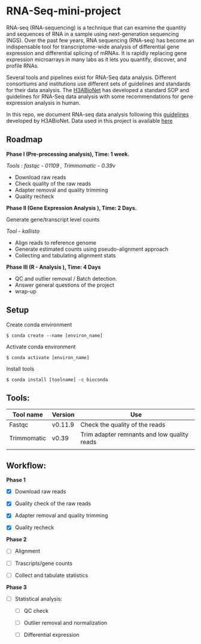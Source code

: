 # RNA-Seq-mini-project

RNA-seq (RNA-sequencing) is a technique that can examine the quantity and sequences of RNA in a sample using next-generation sequencing (NGS). Over the past few years, RNA sequencing (RNA-seq) has become an indispensable tool for transcriptome-wide analysis of differential gene expression and differential splicing of mRNAs. It is rapidly replacing gene expression microarrays in many labs as it lets you quantify, discover, and profile RNAs.

Several tools and pipelines exist for RNA-Seq data analysis. Different consortiums and institutions use different sets of guidelines and standards for their data analysis. The [H3ABioNet](https://www.h3abionet.org) has developed a standard SOP and guidelines for RNA-Seq data analysis with some recommendations for gene expression analysis in human.

In this repo, we document RNA-seq data analysis following this [guidelines](https://h3abionet.github.io/H3ABionet-SOPs/RNA-Seq) developed by H3ABioNet. Data used in this project is available [here](http://h3data.cbio.uct.ac.za/assessments/RNASeq/practice/dataset/)

## Roadmap

**Phase I (Pre-processing analysis),  Time: 1 week.**

 *Tools : fastqc - 01109 , Trimmomatic - 0.39v*

  - Download raw reads
  - Check quality of the raw reads
  - Adapter removal and quality trimming
  - Quality recheck

**Phase II (Gene Expression Analysis ),  Time: 2 Days.**

 Generate gene/transcript level counts 

 *Tool - kallisto*
  
 - Align reads to reference genome 
 - Generate estimated counts using pseudo-alignment approach
 - Collecting and tabulating alignment stats

**Phase III (R - Analysis ),  Time: 4 Days**

 - QC and outlier removal / Batch detection.
 - Answer general questions of the project
 - wrap-up


## Setup

Create conda environment

    $ conda create --name [environ_name]
    
Activate conda environment

    $ conda activate [environ_name]
    
Install tools

    $ conda install [toolname] -c bioconda

## Tools:

| Tool name    |  Version        |   Use       |
|------|-----------|------------------------|
|  Fastqc            |      v0.11.9           |    Check the quality of the reads          |
|  Trimmomatic            |    v0.39             |    Trim adapter remnants and low quality reads          |
|                        |                       |                                                        |
 






## Workflow:
**Phase 1**
- [x] Download raw reads
- [x] Quality check of the raw reads
- [x] Adapter removal and quality trimming
- [x] Quality recheck



**Phase 2**
- [ ] Alignment
- [ ] Trascripts/gene counts
- [ ] Collect and tabulate statistics



**Phase 3**
- [ ] Statistical analysis:
    - [ ] QC check
    - [ ] Outlier removal and normalization
    - [ ] Differential expression

